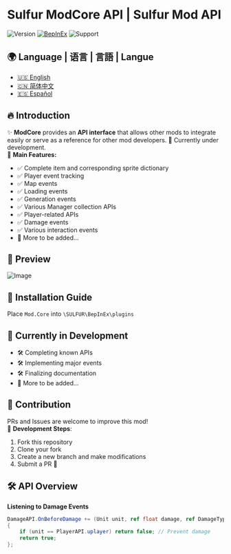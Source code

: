 # Sulfur ModCore API | Sulfur Mod API
![Version](https://img.shields.io/badge/version-0.3.6Alpha-blue)
[![BepInEx](https://img.shields.io/badge/BepInEx-5.4.21-green)](https://docs.bepinex.dev/)
![Support](https://img.shields.io/badge/support-ModdingCommunity-green)

## 🌍 Language | 语言 | 言語 | Langue
- [🇺🇸 English](README.EN.md)
- [🇨🇳 简体中文](README.md)
- [🇪🇸 Español](README.es.md)

## 🔥 Introduction
✨ **ModCore** provides an **API interface** that allows other mods to integrate easily or serve as a reference for other mod developers. 🚧 Currently under development.  
🎯 **Main Features:**
- ✅ Complete item and corresponding sprite dictionary
- ✅ Player event tracking
- ✅ Map events
- ✅ Loading events
- ✅ Generation events
- ✅ Various Manager collection APIs
- ✅ Player-related APIs
- ✅ Damage events
- ✅ Various interaction events
- 📌 More to be added...

## 📸 Preview
![Image](https://github.com/user-attachments/assets/e4e23bee-fd30-4c21-85ec-78261142eb42)

## 🚀 Installation Guide
Place `Mod.Core` into `\SULFUR\BepInEx\plugins`

## 🚧 Currently in Development
- 🛠️ Completing known APIs
- 🛠️ Implementing major events
- 🛠️ Finalizing documentation
- 📌 More to be added...

## 🤝 Contribution
PRs and Issues are welcome to improve this mod!  
📌 **Development Steps**:
1. Fork this repository
2. Clone your fork
3. Create a new branch and make modifications
4. Submit a PR 🎉

## 🛠 API Overview
**Listening to Damage Events**
```csharp
DamageAPI.OnBeforeDamage += (Unit unit, ref float damage, ref DamageType type, ref DamageSourceData source, ref Hitbox hitbox, ref Vector3 point) =>
{
    if (unit == PlayerAPI.uplayer) return false; // Prevent damage
    return true;
};

